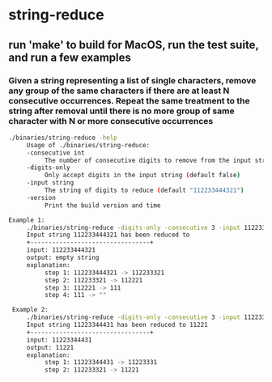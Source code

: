 # string-reduce

## run 'make' to build for MacOS, run the test suite, and run a few examples

### Given a string representing a list of single characters, remove any group of the same characters if there are at least N consecutive occurrences. Repeat the same treatment to the string after removal until there is no more group of same character with N or more consecutive occurrences

```bash
./binaries/string-reduce -help
     Usage of ./binaries/string-reduce:
     -consecutive int
          The number of consecutive digits to remove from the input string of digits (default 3)
     -digits-only
          Only accept digits in the input string (default false)
     -input string
          The string of digits to reduce (default "112233444321")
     -version
          Print the build version and time
```

```bash
Example 1:
     ./binaries/string-reduce -digits-only -consecutive 3 -input 112233444321
     Input string 112233444321 has been reduced to 
     +---------------------------------+
     input: 112233444321
     output: empty string
     explanation:
          step 1: 112233444321 -> 112233321
          step 2: 112233321 -> 112221
          step 3: 112221 -> 111
          step 4: 111 -> ""

 Example 2:
     ./binaries/string-reduce -digits-only -consecutive 3 -input 11223344431
     Input string 11223344431 has been reduced to 11221
     +---------------------------------+
     input: 11223344431
     output: 11221
     explanation:
          step 1: 11223344431 -> 11223331
          step 2: 112233321 -> 11221
```
